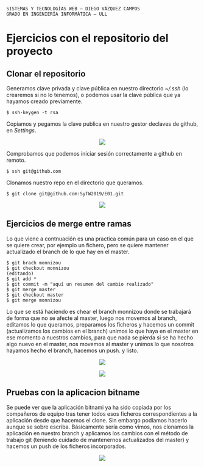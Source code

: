 ```
SISTEMAS Y TECNOLOGÍAS WEB — DIEGO VÁZQUEZ CAMPOS
GRADO EN INGENIERÍA INFORMÁTICA — ULL
```

# Ejercicios con el repositorio del proyecto
## Clonar el repositorio
Generamos clave privada y clave pública en nuestro directorio *~/.ssh* (lo crearemos si no lo tenemos), o podemos usar la clave pública que ya hayamos creado previamente.
```console
$ ssh-keygen -t rsa
```
Copiamos y pegamos la clave publica en nuestro gestor declaves de github, en *Settings*.
<p align="center">
  <img src="https://i.imgur.com/jp9RxGG.png?1"/>
</p>

Comprobamos que podemos iniciar sesión correctamente a github en remoto.

```console
$ ssh git@github.com
```
Clonamos nuestro repo en el directorio que queramos.

```console
$ git clone git@github.com:SyTW2019/E01.git
```
<p align="center">
  <img src="https://i.gyazo.com/483fe5732abb03d78a903d0f88608c25.png"/>
</p>


## Ejercicios de merge entre ramas
Lo que viene a contnuación es una practica común para un caso en el que se quiere crear, por ejemplo un fichero, pero se quiere mantener actualizado el branch de lo que hay en el master.
```
$ git brach monnizou
$ git checkout monnizou
(editando)
$ git add *
$ git commit -m "aquí un resumen del cambio realizado"
$ git merge master
$ git checkout master
$ git merge monnizou
```
Lo que se está haciendo es chear el branch monnizou donde se trabajará de forma que no se afecte al master, luego nos movemos al branch, editamos lo que queramos, preparamos los ficheros y hacemos un commit (actualizamos los cambios en el branch) unimos lo que haya en el master en ese momento a nuestros cambios, para que nada se pierda si se ha hecho algo nuevo en el master, nos movemos al master y unimos lo que nosotros hayamos hecho el branch, hacemos un push. y listo.
<p align="center">
  <img src="https://i.gyazo.com/7710a99b95a032da85bdd2c97dbb1055.png"/>
</p>

<p align="center">
  <img src="https://i.gyazo.com/8f88e35e953aa98aeeb2c2a2474e68b3.png"/>
</p>

## Pruebas con la aplicacion bitname
Se puede ver que la aplicación bitnami ya ha sido copiada por los compañeros de equipo tras tener todos esos ficheros correspondientes a la aplicación desde que hacemos el clone. Sin embargo podíamos hacerlo aunque se sobre escriba. Básicamente sería como vimos, nos clonamos la aplicación en nuestro branch y aplicamos los cambios con el método de trabajo git (teniendo cuidado de mantenernos actualizados del master) y hacemos un push de los ficheros incorporados. 

<p align="center">
  <img src="https://i.gyazo.com/acd9a983565e910f11885934300aeb5f.png"/>
</p>
